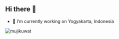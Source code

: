 ## Hi there 👋

- 🔭 I’m currently working on Yogyakarta, Indonesia
<p align="left"> <img src="https://komarev.com/ghpvc/?username=mujikuwat&label=Profile%20views&color=0e75b6&style=plastic" alt="mujikuwat" /> </p>
